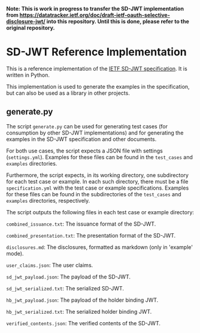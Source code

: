 **Note: This is work in progress to transfer the SD-JWT implementation from https://datatracker.ietf.org/doc/draft-ietf-oauth-selective-disclosure-jwt/ into this repository. Until this is done, please refer to the original repository.**

# SD-JWT Reference Implementation

This is a reference implementation of the [IETF SD-JWT specification](https://datatracker.ietf.org/doc/draft-ietf-oauth-selective-disclosure-jwt/). It is written in Python.

This implementation is used to generate the examples in the specification, but can also be used as a library in other projects.

## generate.py

The script `generate.py` can be used for generating test cases (for consumption by other SD-JWT implementations) and for generating the examples in the SD-JWT specification and other documents.

For both use cases, the script expects a JSON file with settings (`settings.yml`). Examples for these files can be found in the `test_cases` and `examples` directories.

Furthermore, the script expects, in its working directory, one subdirectory for each test case or example. In each such directory, there must be a file `specification.yml` with the test case or example specifications. Examples for these files can be found in the subdirectories of the `test_cases` and `examples` directories, respectively.

The script outputs the following files in each test case or example directory:

`combined_issuance.txt`: The issuance format of the SD-JWT.

`combined_presentation.txt`: The presentation format of the SD-JWT.

`disclosures.md`: The disclosures, formatted as markdown (only in 'example' mode).

`user_claims.json`: The user claims.

`sd_jwt_payload.json`: The payload of the SD-JWT.

`sd_jwt_serialized.txt`: The serialized SD-JWT.

`hb_jwt_payload.json`: The payload of the holder binding JWT.

`hb_jwt_serialized.txt`: The serialized holder binding JWT.

`verified_contents.json`: The verified contents of the SD-JWT.

